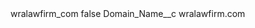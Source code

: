 <?xml version="1.0" encoding="UTF-8"?>
<CustomMetadata xmlns="http://soap.sforce.com/2006/04/metadata" xmlns:xsi="http://www.w3.org/2001/XMLSchema-instance" xmlns:xsd="http://www.w3.org/2001/XMLSchema">
    <label>wralawfirm_com</label>
    <protected>false</protected>
    <values>
        <field>Domain_Name__c</field>
        <value xsi:type="xsd:string">wralawfirm.com</value>
    </values>
</CustomMetadata>
